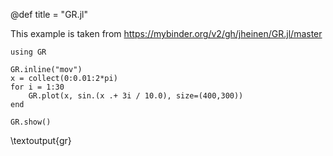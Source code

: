 @def title = "GR.jl"

This example is taken from https://mybinder.org/v2/gh/jheinen/GR.jl/master

```julia:gr
using GR

GR.inline("mov")
x = collect(0:0.01:2*pi)
for i = 1:30
    GR.plot(x, sin.(x .+ 3i / 10.0), size=(400,300))
end

GR.show()
```

\textoutput{gr}

